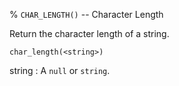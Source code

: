 % `CHAR_LENGTH()` -- Character Length

Return the character length of a string.

    char_length(<string>)
    
string
  : A `null` or `string`.

